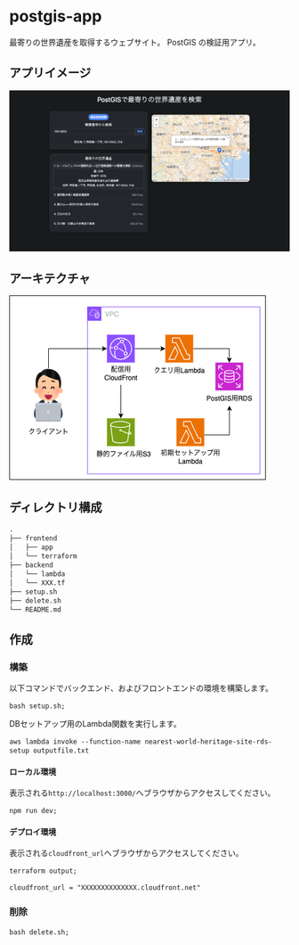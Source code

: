 # postgis-app

最寄りの世界遺産を取得するウェブサイト。
PostGIS の検証用アプリ。

## アプリイメージ
![アプリイメージ](./image/app-example.png)

## アーキテクチャ
![アーキテクチャ](./image/PostGIS-App.drawio.png)

## ディレクトリ構成

```
.
├── frontend
│   ├── app
│   └── terraform
├── backend
│   └── lambda
│   └── XXX.tf
├── setup.sh
├── delete.sh
└── README.md
```

## 作成

### 構築

以下コマンドでバックエンド、およびフロントエンドの環境を構築します。

```
bash setup.sh;
```

DBセットアップ用のLambda関数を実行します。

```
aws lambda invoke --function-name nearest-world-heritage-site-rds-setup outputfile.txt
```

#### ローカル環境

表示される`http://localhost:3000/`へブラウザからアクセスしてください。

```
npm run dev;
```

#### デプロイ環境

表示される`cloudfront_url`へブラウザからアクセスしてください。

```
terraform output;
```
```
cloudfront_url = "XXXXXXXXXXXXXX.cloudfront.net"
```

### 削除

```
bash delete.sh;
```
